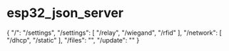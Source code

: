 # esp32_json_server

{
"/": "/settings",
"/settings": [
"/relay",
"/wiegand",
"/rfid"
],
"/network": [
"/dhcp",
"/static"
],
"/files": "",
"/update": ""
}
